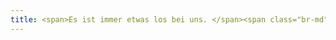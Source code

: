 ```yaml
---
title: <span>Es ist immer etwas los bei uns. </span><span class="br-md"></span><span>Kein Geheimnis – schauen Sie selbst.</span>
---
```

